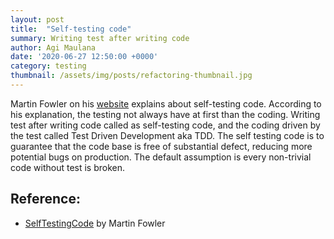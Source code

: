 ```yaml
---
layout: post
title:  "Self-testing code"
summary: Writing test after writing code
author: Agi Maulana
date: '2020-06-27 12:50:00 +0000'
category: testing
thumbnail: /assets/img/posts/refactoring-thumbnail.jpg
---
```

Martin Fowler on his [website][martin-fowler-website] explains about self-testing code. According to his explanation,
the testing not always have at first than the coding. Writing test after writing code called as self-testing code, and
the coding driven by the test called Test Driven Development aka TDD. The self testing code is to guarantee that the 
code base is free of substantial defect, reducing more potential bugs on production. The default assumption is every 
non-trivial code without test is broken. 

## Reference:
- [SelfTestingCode][martin-fowler-website] by Martin Fowler

[martin-fowler-website]: https://martinfowler.com/bliki/SelfTestingCode.html